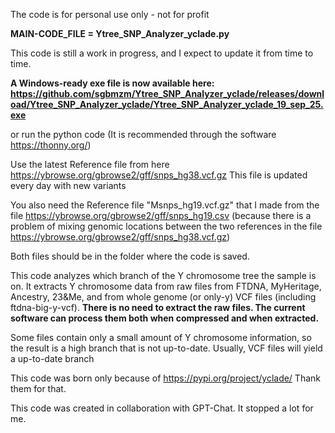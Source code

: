 The code is for personal use only - not for profit

**MAIN-CODE_FILE = Ytree_SNP_Analyzer_yclade.py**

This code is still a work in progress, and I expect to update it from time to time.

**A Windows-ready exe file is now available here: https://github.com/sgbmzm/Ytree_SNP_Analyzer_yclade/releases/download/Ytree_SNP_Analyzer_yclade/Ytree_SNP_Analyzer_yclade_19_sep_25.exe**

or run the python code (It is recommended through the software https://thonny.org/) 


Use the latest Reference file from here
https://ybrowse.org/gbrowse2/gff/snps_hg38.vcf.gz
This file is updated every day with new variants

You also need the Reference file "Msnps_hg19.vcf.gz" that I made from the file https://ybrowse.org/gbrowse2/gff/snps_hg19.csv (because there is a problem of mixing genomic locations between the two references in the file https://ybrowse.org/gbrowse2/gff/snps_hg38.vcf.gz)

Both files should be in the folder where the code is saved.

This code analyzes which branch of the Y chromosome tree the sample is on.
It extracts Y chromosome data from raw files from FTDNA, MyHeritage, Ancestry, 23&Me, and from whole genome (or only-y) VCF files (including ftdna-big-y-vcf).
**There is no need to extract the raw files. The current software can process them both when compressed and when extracted.**


Some files contain only a small amount of Y chromosome information, so the result is a high branch that is not up-to-date.
Usually, VCF files will yield a up-to-date branch

This code was born only because of https://pypi.org/project/yclade/
Thank them for that.

This code was created in collaboration with GPT-Chat. It stopped a lot for me.
